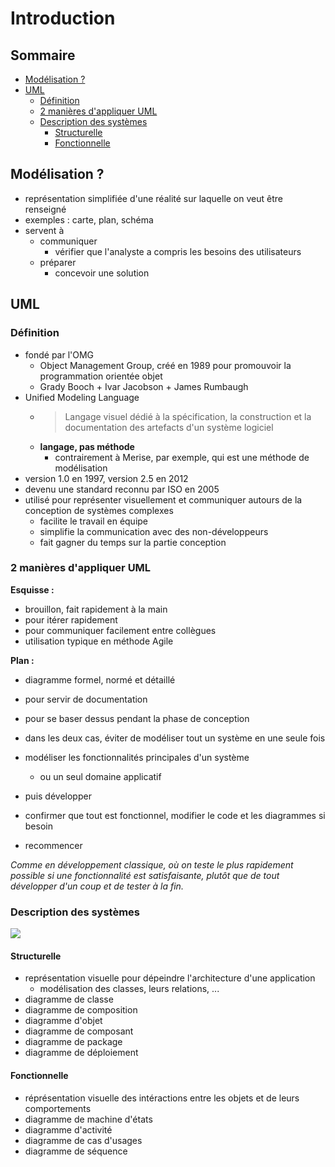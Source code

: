 # Introduction

## Sommaire

- [Modélisation ?](#modélisation)
- [UML](#uml)
  - [Définition](#définition)
  - [2 manières d'appliquer UML](#2-manières-dappliquer-uml)
  - [Description des systèmes](#description-des-systèmes)
    - [Structurelle](#structurelle)
    - [Fonctionnelle](#fonctionnelle)

## Modélisation ?

- représentation simplifiée d'une réalité sur laquelle on veut être renseigné
- exemples : carte, plan, schéma
- servent à
  - communiquer
    - vérifier que l'analyste a compris les besoins des utilisateurs
  - préparer
    - concevoir une solution

## UML

### Définition

- fondé par l'OMG
  - Object Management Group, créé en 1989 pour promouvoir la programmation orientée objet
  - Grady Booch + Ivar Jacobson + James Rumbaugh
- Unified Modeling Language
  - > Langage visuel dédié à la spécification, la construction et la documentation des artefacts d'un système logiciel
  - **langage, pas méthode**
    - contrairement à Merise, par exemple, qui est une méthode de modélisation
- version 1.0 en 1997, version 2.5 en 2012
- devenu une standard reconnu par ISO en 2005
- utilisé pour représenter visuellement et communiquer autours de la conception de systèmes complexes
  - facilite le travail en équipe
  - simplifie la communication avec des non-développeurs
  - fait gagner du temps sur la partie conception

### 2 manières d'appliquer UML

**Esquisse :**

- brouillon, fait rapidement à la main
- pour itérer rapidement
- pour communiquer facilement entre collègues
- utilisation typique en méthode Agile

**Plan :**

- diagramme formel, normé et détaillé
- pour servir de documentation
- pour se baser dessus pendant la phase de conception

- dans les deux cas, éviter de modéliser tout un système en une seule fois
- modéliser les fonctionnalités principales d'un système
  - ou un seul domaine applicatif
- puis développer
- confirmer que tout est fonctionnel, modifier le code et les diagrammes si besoin
- recommencer

*Comme en développement classique, où on teste le plus rapidement possible si une fonctionnalité est satisfaisante, plutôt que de tout développer d'un coup et de tester à la fin.*

### Description des systèmes

![](https://media.geeksforgeeks.org/wp-content/uploads/20231222121300/UML-Diagrams.jpg)

#### Structurelle

- représentation visuelle pour dépeindre l'architecture d'une application
  - modélisation des classes, leurs relations, ...
- diagramme de classe
- diagramme de composition
- diagramme d'objet
- diagramme de composant
- diagramme de package
- diagramme de déploiement

#### Fonctionnelle

- réprésentation visuelle des intéractions entre les objets et de leurs comportements
- diagramme de machine d'états
- diagramme d'activité
- diagramme de cas d'usages
- diagramme de séquence
